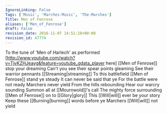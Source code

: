 ```yaml
---
IgnoreLinking: False
Tags: ['Music', 'Marches-Music', 'The-Marches']
Title: Men of Fenrose
aliases: ['Men_of_Fenrose']
draft: False
revision_date: 2016-11-07 14:51:28+00:00
revision_id: 47774
---
```


To the tune of 'Men of Harlech' as performed [http://www.youtube.com/watch?v=TjvKZHJeayg&feature=youtube_gdata_player here]
[[Men of Fenrose]] stop your dreaming
Can't you see their spear points gleaming
See their warrior pennants [[Streaming|streaming]]
To this battlefield
[[Men of Fenrose]] stand ye steady
It can never be said that ye
For the battle were not ready
Marchers never yield
From the hills rebounding
Hear our warcry sounding
Summon all at [[Mournwold]]'s call
The mighty force surrounding
[[Men of Fenrose]] on to [[Glory|glory]]
This [[Will|will]] ever be your story
Keep these [[Burning|burning]] words before ye
Marchers [[Will|will]] not yield